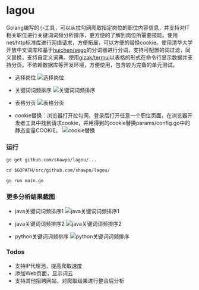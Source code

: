 # lagou

Golang编写的小工具，可以从拉勾网爬取指定岗位的职位内容信息，并支持对IT相关职位进行关键词词频分析排序，更方便的了解到岗位所需要技能。使用net/http标准库进行网络请求，方便拓展，可以方便的替换cookie。使用清华大学开放中文词库和基于[huichen/sego](https://github.com/huichen/sego)的分词器进行分词，支持可配置的词过滤，同义替换，支持自定义词典。使用[gizak/termui](https://github.com/gizak/termui)以表格的形式在命令行显示数据并支持分页。不依赖数据库等开发环境，方便使用，包含较为完备的单元测试。

- 选择岗位
![选择岗位](http://www.shawpo.me/media/posts/lagou/lagoukdselect.png)

- 关键词词频排序
![关键词词频排序](http://www.shawpo.me/media/posts/lagou/lagoudisplay.png)

- 表格分页
![表格分页](http://www.shawpo.me/media/posts/lagou/lagoudispalypage.png)

- cookie替换：浏览器打开拉勾网，登录后打开任意一个职位页面，在浏览器开发者工具中找到请求cookie，并用得到的cookie替换params/config.go中的静态变量COOKIE。
![cookie替换](http://www.shawpo.me/media/posts/lagou/lagoucookie.png)

### 运行

```
go get github.com/shawpo/lagou/...

cd $GOPATH/src/github.com/shawpo/lagou/

go run main.go
```

### 更多分析结果截图

- java关键词词频排序1
![java关键词词频排序1](http://www.shawpo.me/media/posts/lagou/lagoujava1.png)

- java关键词词频排序2
![java关键词词频排序2](http://www.shawpo.me/media/posts/lagou/lagoujava2.png)

- python关键词词频排序
![python关键词词频排序](http://www.shawpo.me/media/posts/lagou/lagoupython.png)

### Todos

- 支持IP代理池，提高爬取速度
- 添加Web页面，显示词云
- 支持其他招聘网站，对爬取结果进行整合后分析